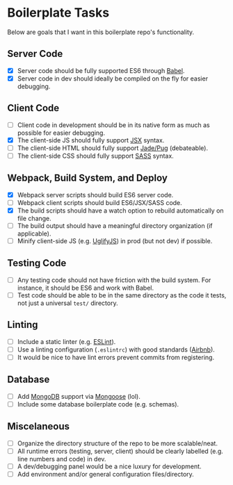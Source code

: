 # Boilerplate Tasks

Below are goals that I want in this boilerplate repo's functionality.

## Server Code
- [x] Server code should be fully supported ES6 through [Babel](https://babeljs.io/).
- [x] Server code in dev should ideally be compiled on the fly for easier debugging.

## Client Code
- [ ] Client code in development should be in its native form as much as possible for easier debugging.
- [x] The client-side JS should fully support [JSX](https://jsx.github.io/) syntax.
- [ ] The client-side HTML should fully support [Jade/Pug](https://pugjs.org/api/getting-started.html) (debateable).
- [ ] The client-side CSS should fully support [SASS](http://sass-lang.com/) syntax.

## Webpack, Build System, and Deploy
- [x] Webpack server scripts should build ES6 server code.
- [ ] Webpack client scripts should build ES6/JSX/SASS code.
- [x] The build scripts should have a watch option to rebuild automatically on file change.
- [ ] The build output should have a meaningful directory organization (if applicable).
- [ ] Minify client-side JS (e.g. [UglifyJS](https://github.com/mishoo/UglifyJS2)) in prod (but not dev) if possible.

## Testing Code
- [ ] Any testing code should not have friction with the build system. For instance, it should be ES6 and work with Babel.
- [ ] Test code should be able to be in the same directory as the code it tests, not just a universal `test/` directory.

## Linting
- [ ] Include a static linter (e.g. [ESLint](http://eslint.org/)).
- [ ] Use a linting configuration (`.eslintrc`) with good standards ([Airbnb](https://www.npmjs.com/package/eslint-config-airbnb)).
- [ ] It would be nice to have lint errors prevent commits from registering.

## Database
- [ ] Add [MongoDB](https://www.mongodb.com/) support via [Mongoose](http://mongoosejs.com/) (lol).
- [ ] Include some database boilerplate code (e.g. schemas).

## Miscelaneous
- [ ] Organize the directory structure of the repo to be more scalable/neat.
- [ ] All runtime errors (testing, server, client) should be clearly labelled (e.g. line numbers and code) in dev.
- [ ] A dev/debugging panel would be a nice luxury for development.
- [ ] Add environment and/or general configuration files/directory.
